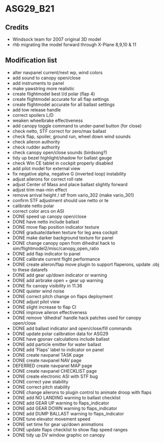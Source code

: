 # ASG29_B21

## Credits
* Windsock team for 2007 original 3D model
* rhb migrating the model forward through X-Plane 8,9,10 & 11

## Modification list

* alter navpanel current/next wp, wind colors
* add sound to canopy open/close
* add instruments to panel
* make yawstring more realistic
* create flightmodel best l/d polar (flap 4)
* create flightmodel accurate for all flap settings
* create flightmodel accurate for all ballast settings
* add tow release handle
* correct spoilers L/D
* weaken wheelbrake effectiveness
* add canopy toggle command to under-panel button (for close)
* check netto, STF correct for zero/max ballast
* check flap, spoiler, ground run, wheel down wind sounds
* check aileron authority
* check rudder authority
* check canopy open/close sounds (birdsong?)
* tidy up bezel highlight/shadow for ballast gauge
* check Win CE tablet in cockpit properly disabled
* add pilot model for external view
* fix negative alpha, negative G (inverted loop) instability
* adjust ailerons for correct roll rate
* adjust Center of Mass and place ballast slightly forward
* adjust trim max-min effect
* remove arrival height / stf from vario_302 (make vario_301)
* confirm STF adjustment should use netto or te
* calibrate netto polar
* correct color arcs on ASI
* DONE speed up canopy open/close
* DONE have netto include ballast
* DONE move flap position indicator texture
* DONE graduate/darken texture for leg area cockpit
* DONE make darker background texture for panel
* DONE change canopy open from dihedral hack to sim/flightmodel2/misc/canopy_open_ratio
* DONE add flap indicator to panel
* DONE calibrate current flight performance
* DONE create aileron/flap move plugin to support flaperons, update .obj to these datarefs
* DONE add gear up/down indicator or warning
* DONE add airbrake open + gear up warning
* DONE fix canopy visibility in 11.36
* DONE quieter wind noise
* DONE correct pitch change on flaps deployment
* DONE adjust pilot view
* DONE slight increase to flap Cl
* DONE improve aileron effectiveness
* DONE remove 'dihedral' handle hack patches used for canopy open/close
* DONE add ballast indicator and open/close/fill commands
* DONE update polar calibration data for ASG29
* DONE have gpsnav calculations include ballast
* DONE add particle emitter for water ballast
* DONE add 'Flaps' label to indicator on panel
* DONE create navpanel TASK page
* DONE create navpanel NAV page
* DEFERRED create navpanel MAP page
* DONE create navpanel CHECKLIST page
* DONE create electronic ASI with STF bug
* DONE correct yaw stability
* DONE correct pitch stability
* DONE change ailerons to plugin control to animate droop with flaps
* DONE add NO LANDING warning to ballast checklist
* DONE add GEAR UP warning to flaps_indicator
* DONE add GEAR DOWN warning to flaps_indicator
* DONE add DUMP BALLAST warning to flaps_indicator
* DONE tune elevator movement speed
* DONE set time for gear up/down animations
* DONE update flaps checklist to show flap speed ranges
* DONE tidy up DV window graphic on canopy
